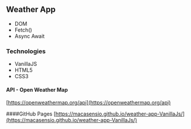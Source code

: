 ## Weather App
- DOM
- Fetch()
- Async Await


### Technologies
- VanillaJS
- HTML5
- CSS3

#### API - Open Weather Map
[https://openweathermap.org/api](https://openweathermap.org/api)

####GitHub Pages
[https://macasensio.github.io/weather-app-VanillaJs/](https://macasensio.github.io/weather-app-VanillaJs/)